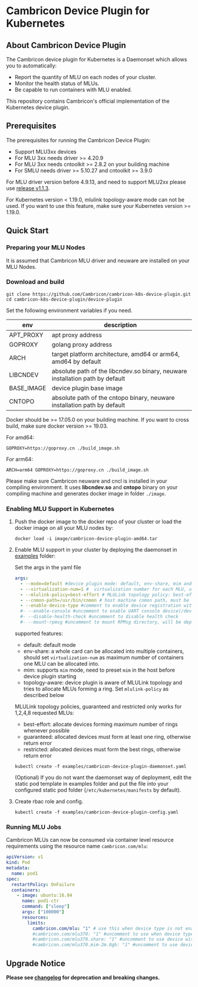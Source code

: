 # Cambricon Device Plugin for Kubernetes

## About Cambricon Device Plugin

The Cambricon device plugin for Kubernetes is a Daemonset which allows you to automatically:

- Report the quantity of MLU on each nodes of your cluster.
- Monitor the health status of MLUs.
- Be capable to run containers with MLU enabled.

This repository contains Cambricon's official implementation of the Kubernetes device plugin.

## Prerequisites

The prerequisites for running the Cambricon Device Plugin:

- Support MLU3xx devices
- For MLU 3xx needs driver >= 4.20.9
- For MLU 3xx needs cntoolkit >= 2.8.2 on your building machine
- For SMLU needs driver >= 5.10.27 and cntoolkit >= 3.9.0

For MLU driver version before 4.9.13, and need to support MLU2xx please use [release v1.1.3].

For Kubernetes version < 1.19.0, mlulink topology-aware mode can not be used. If you want to use this feature, make sure your Kubernetes version >= 1.19.0.

## Quick Start

### Preparing your MLU Nodes

It is assumed that Cambricon MLU driver and neuware are installed on your MLU Nodes.

### Download and build

```shell
git clone https://github.com/Cambricon/cambricon-k8s-device-plugin.git
cd cambricon-k8s-device-plugin/device-plugin
```

Set the following environment variables if you need.

| env        | description                                                                   |
| ---------- | ----------------------------------------------------------------------------- |
| APT_PROXY  | apt proxy address                                                             |
| GOPROXY    | golang proxy address                                                          |
| ARCH       | target platform architecture, amd64 or arm64, amd64 by default                |
| LIBCNDEV   | absolute path of the libcndev.so binary, neuware installation path by default |
| BASE_IMAGE | device plugin base image                                                      |
| CNTOPO     | absolute path of the cntopo binary, neuware installation path by default      |

Docker should be >= 17.05.0 on your building machine. If you want to cross build, make sure docker version >= 19.03.

For amd64:

```shell
GOPROXY=https://goproxy.cn ./build_image.sh
```

For arm64:

```shell
ARCH=arm64 GOPROXY=https://goproxy.cn ./build_image.sh
```

Please make sure Cambricon neuware and cncl is installed in your compiling environment.
It uses **libcndev.so** and **cntopo** binary on your compiling machine and generates docker image in folder `./image`.

### Enabling MLU Support in Kubernetes

1. Push the docker image to the docker repo of your cluster or load the docker image on all your MLU nodes by:

   ```shell
   docker load -i image/cambricon-device-plugin-amd64.tar
   ```

2. Enable MLU support in your cluster by deploying the daemonset in [examples](examples) folder:

   Set the args in the yaml file

   ```yaml
   args:
     - --mode=default #device plugin mode: default, env-share, mim and topology-aware
     - --virtualization-num=1 #  virtualization number for each MLU, used only in env-share mode, set to 110 to support multi cards per container in env-share mode
     - --mlulink-policy=best-effort # MLULink topology policy: best-effort, guaranteed or restricted, used only in topology-aware mode
     - --cnmon-path=/usr/bin/cnmon # host machine cnmon path, must be absolute path. comment out this line to avoid mounting cnmon.
     - --enable-device-type #comment to enable device registration with type info
     #- --enable-console #uncomment to enable UART console device(/dev/ttyMS) in container
     #- --disable-health-check #uncomment to disable health check
     #- --mount-rpmsg #uncomment to mount RPMsg directory, will be deprecated in the near future
   ```

   supported features:

   - default: default mode
   - env-share: a whole card can be allocated into multiple containers, should set `virtualization-num` as maximum number of containers one MLU can be allocated into.
   - mim: supports `mim` mode, need to preset `mim` in the host before device plugin starting
   - topology-aware: device plugin is aware of MLULink topology and tries to allocate MLUs forming a ring. Set `mlulink-policy` as described below

   MLULink topology policies, guaranteed and restricted only works for 1,2,4,8 requested MLUs:

   - best-effort: allocate devices forming maximum number of rings whenever possible
   - guaranteed: allocated devices must form at least one ring, otherwise return error
   - restricted: allocated devices must form the best rings, otherwise return error

   ```shell
   kubectl create -f examples/cambricon-device-plugin-daemonset.yaml
   ```

   (Optional) If you do not want the daemonset way of deployment, edit the static pod template in examples folder and
   put the file into your configured static pod folder (`/etc/kubernetes/manifests` by default).

3. Create rbac role and config.

   ```shell
   kubectl create -f examples/cambricon-device-plugin-config.yaml
   ```

### Running MLU Jobs

Cambricon MLUs can now be consumed via container level resource requirements using the resource name `cambricon.com/mlu`:

```yaml
apiVersion: v1
kind: Pod
metadata:
  name: pod1
spec:
  restartPolicy: OnFailure
  containers:
    - image: ubuntu:16.04
      name: pod1-ctr
      command: ["sleep"]
      args: ["100000"]
      resources:
        limits:
          cambricon.com/mlu: "1" # use this when device type is not enabled, else delete this line.
          #cambricon.com/mlu370: "1" #uncomment to use when device type is enabled
          #cambricon.com/mlu370.share: "1" #uncomment to use device with env-share mode
          #cambricon.com/mlu370.mim-2m.8gb: "1" #uncomment to use device with mim mode
```

## Upgrade Notice

**Please see [changelog](CHANGELOG.md) for deprecation and breaking changes.**

[release v1.1.3]: https://github.com/Cambricon/cambricon-k8s-device-plugin/releases/tag/v1.1.3
